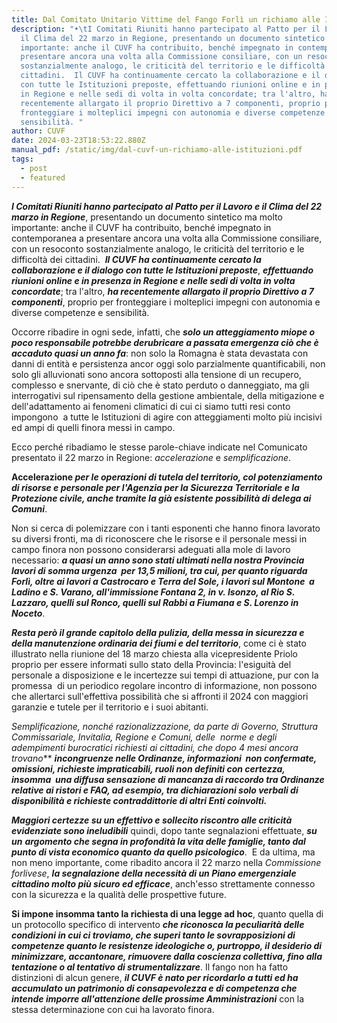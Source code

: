 ```yaml
---
title: Dal Comitato Unitario Vittime del Fango Forlì un richiamo alle Istituzioni
description: "•\tI Comitati Riuniti hanno partecipato al Patto per il Lavoro e
  il Clima del 22 marzo in Regione, presentando un documento sintetico ma molto
  importante: anche il CUVF ha contribuito, benché impegnato in contemporanea a
  presentare ancora una volta alla Commissione consiliare, con un resoconto
  sostanzialmente analogo, le criticità del territorio e le difficoltà dei
  cittadini.  Il CUVF ha continuamente cercato la collaborazione e il dialogo
  con tutte le Istituzioni preposte, effettuando riunioni online e in presenza
  in Regione e nelle sedi di volta in volta concordate; tra l'altro, ha
  recentemente allargato il proprio Direttivo a 7 componenti, proprio per
  fronteggiare i molteplici impegni con autonomia e diverse competenze e
  sensibilità. "
author: CUVF
date: 2024-03-23T18:53:22.880Z
manual_pdf: /static/img/dal-cuvf-un-richiamo-alle-istituzioni.pdf
tags:
  - post
  - featured
---
```

***I Comitati Riuniti hanno partecipato al Patto per il Lavoro e il Clima del 22 marzo in Regione***, presentando un documento sintetico ma molto importante: anche il CUVF ha contribuito, benché impegnato in contemporanea a presentare ancora una volta alla Commissione consiliare, con un resoconto sostanzialmente analogo, le criticità del territorio e le difficoltà dei cittadini.  ***Il CUVF ha continuamente cercato la collaborazione e il dialogo con tutte le Istituzioni preposte***, ***effettuando riunioni online e in presenza in Regione e nelle sedi di volta in volta concordate***; tra l'altro, ***ha recentemente allargato il proprio Direttivo a 7 componenti***, proprio per fronteggiare i molteplici impegni con autonomia e diverse competenze e sensibilità.

Occorre ribadire in ogni sede, infatti, che ***solo un atteggiamento miope o poco responsabile potrebbe derubricare a passata emergenza ciò che è accaduto quasi un anno fa***: non solo la Romagna è stata devastata con danni di entità e persistenza ancor oggi solo parzialmente quantificabili, non solo gli alluvionati sono ancora sottoposti alla tensione di un recupero, complesso e snervante, di ciò che è stato perduto o danneggiato, ma gli interrogativi sul ripensamento della gestione ambientale, della mitigazione e dell'adattamento ai fenomeni climatici di cui ci siamo tutti resi conto impongono  a tutte le Istituzioni di agire con atteggiamenti molto più incisivi ed ampi di quelli finora messi in campo.

Ecco perché ribadiamo le stesse parole-chiave indicate nel Comunicato presentato il 22 marzo in Regione: *accelerazione* e *semplificazione*.

**A﻿ccelerazione *per le operazioni di tutela del territorio, col potenziamento di risorse e personale per l'Agenzia per la Sicurezza Territoriale e la Protezione civile, anche tramite la già esistente possibilità di delega ai Comuni***.

Non si cerca di polemizzare con i tanti esponenti che hanno finora lavorato su diversi fronti, ma di riconoscere che le risorse e il personale messi in campo finora non possono considerarsi adeguati alla mole di lavoro necessario: ***a quasi un anno sono stati ultimati nella nostra Provincia lavori di somma urgenza  per 13,5 milioni, tra cui, per quanto riguarda Forlì, oltre ai lavori a Castrocaro e Terra del Sole, i lavori sul Montone  a Ladino e S. Varano, all'immissione Fontana 2, in v. Isonzo, al Rio S. Lazzaro, quelli sul Ronco, quelli sul Rabbi a Fiumana e S. Lorenzo in Noceto***.

***Resta però il grande capitolo della pulizia, della messa in sicurezza e della manutenzione ordinaria dei fiumi e del territorio***, come ci è stato illustrato nella riunione del 18 marzo chiesta alla vicepresidente Priolo proprio per essere informati sullo stato della Provincia: l'esiguità del personale a disposizione e le incertezze sui tempi di attuazione, pur con la promessa  di un periodico regolare incontro di informazione, non possono che allertarci sull'effettiva possibilità che si affronti il 2024 con maggiori garanzie e tutele per il territorio e i suoi abitanti.

**Semplificazione*, nonché razionalizzazione, da parte di Governo, Struttura Commissariale, Invitalia, Regione e Comuni, delle  norme e degli adempimenti burocratici richiesti ai cittadini, che dopo 4 mesi ancora trovano***  ***incongruenze nelle Ordinanze, informazioni  non confermate, omissioni, richieste impraticabili, ruoli non definiti con certezza, insomma  una diffusa sensazione di mancanza di raccordo tra Ordinanze relative ai ristori e FAQ, ad esempio, tra dichiarazioni solo verbali di disponibilità e richieste contraddittorie di altri Enti coinvolti.***

***Maggiori certezze su un effettivo e sollecito riscontro alle criticità evidenziate sono ineludibili*** quindi, dopo tante segnalazioni effettuate, ***su un*** ***argomento che segna in profondità la vita delle famiglie, tanto dal punto di vista economico quanto da quello psicologico***.  E da ultima, ma non meno importante, come ribadito ancora il 22 marzo nella *Commissione forlivese*, ***la segnalazione della necessità di un Piano emergenziale cittadino molto più sicuro ed efficace***, anch'esso strettamente connesso con la sicurezza e la qualità delle prospettive future.

**Si impone insomma tanto la richiesta di una legge ad hoc**, quanto quella di un protocollo specifico di intervento ***che riconosca la peculiarità delle condizioni in cui ci troviamo, che superi tanto le sovrapposizioni di competenze quanto le resistenze ideologiche o, purtroppo, il desiderio di minimizzare, accantonare, rimuovere dalla coscienza collettiva, fino alla tentazione o al tentativo di strumentalizzare***. Il fango non ha fatto distinzioni di alcun genere, ***il CUVF è nato per ricordarlo a tutti ed ha accumulato un patrimonio di consapevolezza e di competenza che intende imporre all'attenzione delle prossime Amministrazioni*** con la stessa determinazione con cui ha lavorato finora.
